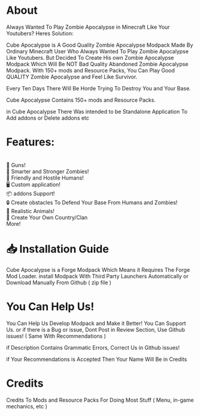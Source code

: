 <h1>About</h1>
<p> Always Wanted To Play Zombie Apocalypse in Minecraft Like Your Youtubers? Heres Solution:
<p> Cube Apocalypse is A Good Quality Zombie Apocalypse Modpack Made By Ordinary Minecraft User Who Always Wanted To Play Zombie Apocalypse Like Youtubers. But Decided To Create His own Zombie Apocalypse Modpack Which Will Be NOT Bad Quality Abandoned Zombie Apocalypse Modpack. With 150+ mods and Resource Packs, You Can Play Good QUALITY Zombie Apocalypse and Feel Like Survivor.

Every Ten Days There Will Be Horde Trying To Destroy You and Your Base.

Cube Apocalypse Contains 150+ mods and Resource Packs.

in Cube Apocalypse There Was intended to be Standalone Application To Add addons or Delete addons etc
 
<h1>Features:</h1>
<br>
🔫 Guns!
<br>
🧟 Smarter and Stronger Zombies!
<br>
👨 Friendly and Hostile Humans!
<br>
🖥️ Custom application!
<br>
📦 addons Support!
<br>
🔒 Create obstacles To Defend Your Base From Humans and Zombies!
<br>
🐻 Realistic Animals!
<br>
🏰 Create Your Own Country/Clan
<br>
More!


<h1>📥 Installation Guide</h1>

Cube Apocalypse is a Forge Modpack Which Means it Requires The Forge Mod Loader. install Modpack With Third Party Launchers Automatically or Download Manually From Github ( zip file )


<h1>You Can Help Us!</h1>

You Can Help Us Develop Modpack and Make it Better! You Can Support Us. or if there is a Bug or issue, Dont Post in Review Section, Use Github issues! ( Same With Recommendations )

if Description Contains Grammatic Errors, Correct Us in Github issues!

if Your Recommendations is Accepted Then Your Name Will Be in Credits

<h1>Credits</h1>

Credits To Mods and Resource Packs For Doing Most Stuff ( Menu, in-game mechanics, etc )
